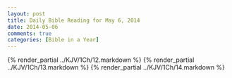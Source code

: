 ```yaml
---
layout: post
title: Daily Bible Reading for May 6, 2014
date: 2014-05-06
comments: true
categories: [Bible in a Year]
---
```

{% render_partial ../KJV/1Ch/12.markdown %}
{% render_partial ../KJV/1Ch/13.markdown %}
{% render_partial ../KJV/1Ch/14.markdown %}
